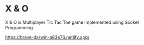 # X & O

X & O is Multiplayer Tic Tac Toe game implemented using Socket Programming

https://brave-darwin-a83e76.netlify.app/
